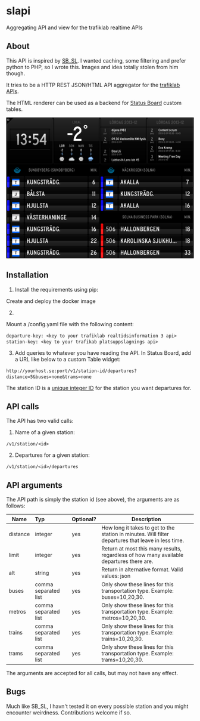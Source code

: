 slapi
=====

Aggregating API and view for the trafiklab realtime APIs

## About

This API is inspired by [SB\_SL](https://github.com/carlfranzon/SB_SL). I wanted caching, some filtering and prefer python to PHP, so I wrote this. Images and idea totally stolen from him though.

It tries to be a HTTP REST JSON/HTML API aggregator for the [trafiklab APIs](http://http://www.trafiklab.se).

The HTML renderer can be used as a backend for [Status Board](https://itunes.apple.com/us/app/status-board/id449955536?mt=8&ign-mpt=uo%3D4) custom tables.

![Screenshot](screenshot.png)

## Installation

1) Install the requirements using pip:

Create and deploy the docker image

2)

Mount a /config.yaml file with the following content:
```
departure-key: <key to your trafiklab realtidsinformation 3 api>
station-key: <key to your trafikab platsuppslagnings api>
```

3) Add queries to whatever you have reading the API. In Status Board, add a URL like below to a custom Table widget:

```
http://yourhost.se:port/v1/station-id/departures?distance=5&buses=none&trams=none
```

The station ID is a [unique integer ID](http://console.apihq.com/sl-realtidsinformation) for the station you want departures for.

## API calls

The API has two valid calls:

1) Name of a given station:

```
/v1/station/<id>
```

2) Departures for a given station:

```
/v1/station/<id>/departures
```

## API arguments

The API path is simply the station id (see above), the arguments are as follows:

| Name      | Typ                 | Optional? | Description |
| -------- |:-------------------- |:--------- | ----------- |
| distance | integer              | yes       | How long it takes to get to the station in minutes. Will filter departures that leave in less time. |
| limit    | integer              | yes       | Return at most this many results, regardless of how many available departures there are. |
| alt      | string               | yes       | Return in alternative format. Valid values: json |
| buses    | comma separated list | yes       | Only show these lines for this transportation type. Example: buses=10,20,30. |
| metros   | comma separated list | yes       | Only show these lines for this transportation type. Example: metros=10,20,30. |
| trains   | comma separated list | yes       | Only show these lines for this transportation type. Example: trains=10,20,30. |
| trams    | comma separated list | yes       | Only show these lines for this transportation type. Example: trams=10,20,30. |


The arguments are accepted for all calls, but may not have any effect.


## Bugs

Much like SB_SL, I havn't tested it on every possible station and you might encounter weirdness. Contributions welcome if so.